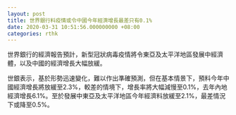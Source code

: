 ```yaml
---
layout: post
title: 世界銀行料疫情或令中國今年經濟增長最差只有0.1%
date: 2020-03-31 10:51:56.000000000 +08:00
categories: rthk
---
```


世界銀行的經濟報告預計，新型冠狀病毒疫情將令東亞及太平洋地區發展中經濟體，以及中國的經濟增長大幅放緩。

世銀表示，基於形勢迅速變化，難以作出準確預測，但在基本情景下，預料今年中國經濟增長將放緩至2.3%，較差的情境下，增長率將大幅減慢至0.1%，去年內地經濟增長6.1%。至於發展中東亞及太平洋地區今年經濟料放緩至2.1%，最差情況下或降至0.5%。
